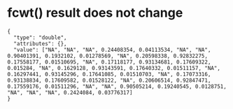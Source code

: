 # fcwt() result does not change

    {
      "type": "double",
      "attributes": {},
      "value": ["NA", "NA", "NA", 0.24408354, 0.04113534, "NA", "NA", 0.90401391, 0.1932102, 0.01278569, "NA", 0.20598338, 0.92832275, 0.17558177, 0.01510695, "NA", 0.17118177, 0.93134681, 0.17609322, 0.015284, "NA", 0.1629128, 0.93143591, 0.17640332, 0.01511157, "NA", 0.16297441, 0.93145296, 0.17641085, 0.01510703, "NA", 0.17073316, 0.93138834, 0.17609582, 0.01528122, "NA", 0.20606514, 0.92847471, 0.17559176, 0.01511296, "NA", "NA", 0.90505214, 0.19240545, 0.0128751, "NA", "NA", "NA", 0.2424084, 0.03776317]
    }

